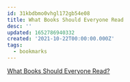 ```yaml
---
id: 31kbdbmo0vhgl172gb54e08
title: What Books Should Everyone Read
desc: ''
updated: 1652786940332
created: '2021-10-22T00:00:00.000Z'
tags:
  - bookmarks
---
```


[What Books Should Everyone Read?](https://cstheory.stackexchange.com/questions/3253/what-books-should-everyone-read)

